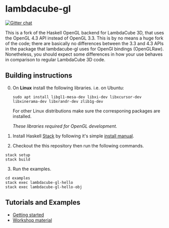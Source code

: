 # lambdacube-gl
[![Gitter chat](https://badges.gitter.im/lambdacube3d/lambdacube3d.png)](https://gitter.im/LambdaCube-3D/Lobby)

This is a fork of the Haskell OpenGL backend for LambdaCube 3D, that uses the OpenGL 4.3 API instead of OpenGL 3.3. This is by no means a huge fork of the code; there are basically no differences between the 3.3 and 4.3 APIs in the package that lambdacube-gl uses for OpenGl bindings (OpenGLRaw). Nonetheless, you should expect some differences in how your use behaves in comparison to regular LambdaCube 3D code.

## Building instructions

0. On **Linux** install the following libraries.
   i.e. on Ubuntu:
   ```
   sudo apt install libgl1-mesa-dev libxi-dev libxcursor-dev libxinerama-dev libxrandr-dev zlib1g-dev
   ```
   For other Linux distributions make sure the corresponing packages are installed.

   *These libraries required for OpenGL development.*

1. Install Haskell [Stack](http://www.haskellstack.org) by following it's simple [install manual](https://docs.haskellstack.org/en/stable/README/#how-to-install).

2. Checkout the this repository then run the following commands.
```
stack setup
stack build
```
3. Run the examples.
```
cd examples
stack exec lambdacube-gl-hello
stack exec lambdacube-gl-hello-obj
```

## Tutorials and Examples

- [Getting started](http://lambdacube3d.com/getting-started)
- [Workshop material](https://github.com/csabahruska/lambdacube-workshop)
